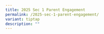 ```yaml
---
title: 2025 Sec 1 Parent Engagement
permalink: /2025-sec-1-parent-engagement/
variant: tiptap
description: ""
---
```

